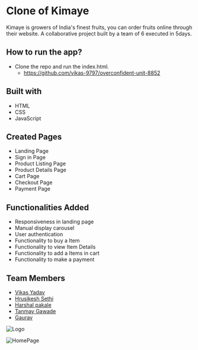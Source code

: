 # Clone of Kimaye

Kimaye is growers of India's finest fruits, you can order fruits online through their website.
A collaborative project built by a team of 6 executed in 5days.

## How to run the app?
- Clone the repo and run the index.html.
    - https://github.com/vikas-9797/overconfident-unit-8852
## Built with
- HTML
- CSS
- JavaScript
## Created Pages

- Landing Page
- Sign in Page
- Product Listing Page
- Product Details Page
- Cart Page
- Checkout Page
- Payment Page
## Functionalities Added

- Responsiveness in landing page
- Manual display carousel
- User authentication
- Functionality to buy a Item
- Functionality to view Item Details
- Functionality to add a Items in cart
- Functionality to make a payment

## Team Members
- [Vikas Yadav](https://github.com/aman1517)
- [Hrusikesh Sethi](https://github.com/Hrusikesh1996)
- [Harshal pakale](https://github.com/harshpakale)
- [Tanmay Gawade](https://github.com/tanmaygawade)
- [Gaurav](https://github.com/gauravkh8999)


![Logo](https://cdn.shopify.com/s/files/1/0449/5225/6667/files/website-logo_400x.png?v=1596288204)


![HomePage](https://user-images.githubusercontent.com/95927895/158878550-2d6259f7-7eaf-4609-a5bf-9ba5c514943e.png)




